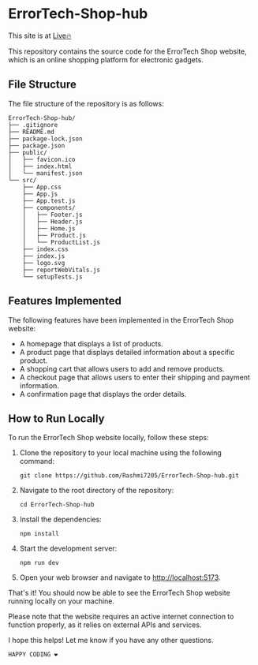 # ErrorTech-Shop-hub
This site is at [Live🔥](https://shhophub.netlify.app/)


This repository contains the source code for the ErrorTech Shop website, which is an online shopping platform for electronic gadgets.


## File Structure

The file structure of the repository is as follows:

```
ErrorTech-Shop-hub/
├── .gitignore
├── README.md
├── package-lock.json
├── package.json
├── public/
│   ├── favicon.ico
│   ├── index.html
│   └── manifest.json
└── src/
    ├── App.css
    ├── App.js
    ├── App.test.js
    ├── components/
    │   ├── Footer.js
    │   ├── Header.js
    │   ├── Home.js
    │   ├── Product.js
    │   └── ProductList.js
    ├── index.css
    ├── index.js
    ├── logo.svg
    ├── reportWebVitals.js
    └── setupTests.js
```

## Features Implemented

The following features have been implemented in the ErrorTech Shop website:

- A homepage that displays a list of products.
- A product page that displays detailed information about a specific product.
- A shopping cart that allows users to add and remove products.
- A checkout page that allows users to enter their shipping and payment information.
- A confirmation page that displays the order details.

## How to Run Locally

To run the ErrorTech Shop website locally, follow these steps:

1. Clone the repository to your local machine using the following command:

   ```
   git clone https://github.com/Rashmi7205/ErrorTech-Shop-hub.git
   ```

2. Navigate to the root directory of the repository:

   ```
   cd ErrorTech-Shop-hub
   ```

3. Install the dependencies:

   ```
   npm install
   ```

4. Start the development server:

   ```
   npm run dev
   ```

5. Open your web browser and navigate to [http://localhost:5173](http://localhost:5173).

That's it! You should now be able to see the ErrorTech Shop website running locally on your machine.

Please note that the website requires an active internet connection to function properly, as it relies on external APIs and services.

I hope this helps! Let me know if you have any other questions.
```
HAPPY CODING ❤️
```
